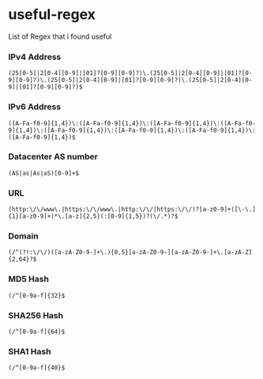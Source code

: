 # useful-regex
List of Regex that i found useful

### IPv4 Address
```
(25[0-5]|2[0-4][0-9]|[01]?[0-9][0-9]?)\.(25[0-5]|2[0-4][0-9]|[01]?[0-9][0-9]?)\.(25[0-5]|2[0-4][0-9]|[01]?[0-9][0-9]?)\.(25[0-5]|2[0-4][0-9]|[01]?[0-9][0-9]?)$
```

### IPv6 Address
```
([A-Fa-f0-9]{1,4})\:([A-Fa-f0-9]{1,4})\:([A-Fa-f0-9]{1,4})\:([A-Fa-f0-9]{1,4})\:([A-Fa-f0-9]{1,4})\:([A-Fa-f0-9]{1,4})\:([A-Fa-f0-9]{1,4})\:([A-Fa-f0-9]{1,4})$
```

### Datacenter AS number
```
(AS|as|As|aS)[0-9]+$
```

### URL
```
(http:\/\/www\.|https:\/\/www\.|http:\/\/|https:\/\/)?[a-z0-9]+([\-\.]{1}[a-z0-9]+)*\.[a-z]{2,5}(:[0-9]{1,5})?(\/.*)?$
```

### Domain
```
(/^(?!:\/\/)([a-zA-Z0-9-]+\.){0,5}[a-zA-Z0-9-][a-zA-Z0-9-]+\.[a-zA-Z]{2,64}?$
```

### MD5 Hash
```
(/^[0-9a-f]{32}$
```

### SHA256 Hash
```
(/^[0-9a-f]{64}$
```

### SHA1 Hash
```
(/^[0-9a-f]{40}$
```
